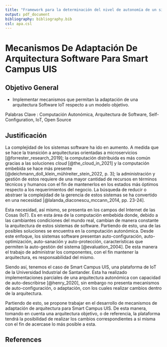```yaml
---
title: "Framework para la determinación del nivel de autonomía de un sistema software"
output: pdf_document
bibliography: bibliography.bib
csl: apa.csl
---
```


# Mecanismos De Adaptación De Arquitectura Software Para Smart Campus UIS

## Objetivo General

-   Implementar mecanismos que permitan la adaptación de una arquitectura Software IoT respecto a un modelo objetivo.

Palabras Clave
: Computación Autonómica, Arquitectura de Software, Self-Configuration, IoT, Open Source

## Justificación

La complejidad de los sistemas software ha ido en aumento. A medida que se hace la transición a arquitecturas orientadas a microservicios [@forrester_research_2019]; la computación distribuida es más común gracias a las soluciones _cloud_ [@the_cloud_in_2021] y la computación embebida se hace más presente [@deichmann_doll_klein_mühlreiter_stein_2022, p. 3]; la administración y gestión de estos requiere de una mayor cantidad de recursos en términos técnicos y humanos con el fin de mantenerlos en los estados más óptimos respecto a los requerimientos del negocio. La búsqueda de reducir o abstraer la complejidad de la gerencia de estos sistemas se ha convertido en una necesidad [@lalanda_diaconescu_mccann_2014, pp. 23-24].

Esta necesidad, así mismo, se presenta en los campos del Internet de las Cosas (IoT). Es en esta área de la computación embebida donde, debido a las cambiantes condiciones del mundo real, cambian de manera constante la arquitectura de estos sistemas de software. Partiendo de esto, una de las posibles soluciones se encuentra en la computación autonómica. Desde este enfoque, los sistemas software presentan auto-configuración, auto-optimización, auto-sanación y auto-protección, características que permiten la auto-gestión del sistema [@evaluation_2004]. De esta manera el trabajo de administrar los componentes, con el fin mantener la arquitectura, es responsabilidad del mismo.

Siendo así, tenemos el caso de Smart Campus UIS, una plataforma de IoT de la Universidad Industrial de Santander. Esta ha realizado implementaciones parciales de una arquitectura autonómica con capacidad de auto-describirse [@henry_2020], sin embargo no presenta mecanismos de auto-configuración, o adaptación, con los cuales realizar cambios dentro de la arquitectura.

Partiendo de esto, se propone trabajar en el desarrollo de mecanismos de adaptación de arquitectura para Smart Campus UIS. De esta manera, tomando en cuenta una arquitectura objetivo, o de referencia, la plataforma tendrá la posibilidad de realizar los cambios correspondientes a si misma con el fin de acercase lo más posible a esta.

<div style="page-break-after: always;"></div>

## References
